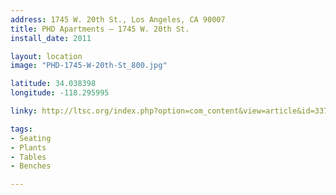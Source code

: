 ```yaml
---
address: 1745 W. 20th St., Los Angeles, CA 90007
title: PHD Apartments – 1745 W. 20th St.
install_date: 2011

layout: location
image: "PHD-1745-W-20th-St_800.jpg"

latitude: 34.038398
longitude: -118.295995

linky: http://ltsc.org/index.php?option=com_content&view=article&id=337

tags:	
- Seating
- Plants
- Tables
- Benches

---
```

